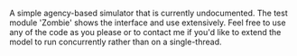 A simple agency-based simulator that is currently undocumented. The test module 'Zombie' shows the interface and use extensively. Feel free to use any of the code as you please or to contact me if you'd like to extend the model to run concurrently rather than on a single-thread.
